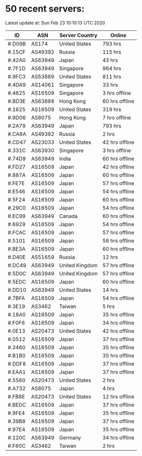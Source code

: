 # 50 recent servers:

Latest update at: Sun Feb 23 10:10:13 UTC 2020

| ID | ASN | Server Country | Online |
| -- | --- | -------------- | ------ |
| #.D09B | AS174 | United States | 793 hrs |
| #.15CF | AS49392 | Russia | 115 hrs |
| #.42A0 | AS63949 | Japan | 43 hrs |
| #.7F1D | AS63949 | Singapore | 964 hrs |
| #.9FC3 | AS53889 | United States | 811 hrs |
| #.4DA9 | AS14061 | Singapore | 33 hrs |
| #.4625 | AS16509 | Singapore | 3 hrs offline |
| #.BD3E | AS63888 | Hong Kong | 60 hrs offline |
| #.1625 | AS16509 | United States | 319 hrs |
| #.9D06 | AS8075 | Hong Kong | 7 hrs offline |
| #.2A79 | AS63949 | Japan | 793 hrs |
| #.CA8A | AS49392 | Russia | 2 hrs |
| #.CD47 | AS23033 | United States | 42 hrs offline |
| #.331C | AS63930 | Singapore | 3 hrs offline |
| #.74D9 | AS63949 | India | 60 hrs offline |
| #.FD27 | AS16509 | Japan | 42 hrs offline |
| #.887A | AS16509 | Japan | 60 hrs offline |
| #.FE7E | AS16509 | Japan | 57 hrs offline |
| #.E546 | AS16509 | Japan | 54 hrs offline |
| #.5F24 | AS16509 | Japan | 60 hrs offline |
| #.29C0 | AS16509 | Japan | 54 hrs offline |
| #.EC99 | AS63949 | Canada | 60 hrs offline |
| #.6929 | AS16509 | Japan | 54 hrs offline |
| #.FCAC | AS16509 | Japan | 57 hrs offline |
| #.5101 | AS16509 | Japan | 58 hrs offline |
| #.BE3A | AS16509 | Japan | 60 hrs offline |
| #.D40E | AS51659 | Russia | 12 hrs |
| #.DC49 | AS63949 | United Kingdom | 57 hrs offline |
| #.5D0C | AS63949 | United Kingdom | 57 hrs offline |
| #.5EDC | AS16509 | Japan | 60 hrs offline |
| #.DD10 | AS63949 | United States | 14 hrs |
| #.7BFA | AS16509 | Japan | 54 hrs offline |
| #.3E19 | AS3462 | Taiwan | 5 hrs |
| #.18A0 | AS16509 | Japan | 35 hrs offline |
| #.F0F6 | AS16509 | Japan | 34 hrs offline |
| #.0E13 | AS20473 | United States | 42 hrs offline |
| #.0512 | AS16509 | Japan | 37 hrs offline |
| #.3460 | AS16509 | Japan | 35 hrs offline |
| #.B1B0 | AS16509 | Japan | 35 hrs offline |
| #.DDF8 | AS16509 | Japan | 37 hrs offline |
| #.EAA1 | AS16509 | Japan | 37 hrs offline |
| #.5560 | AS20473 | United States | 2 hrs |
| #.A732 | AS8075 | Japan | 4 hrs |
| #.FB8E | AS20473 | United States | 12 hrs offline |
| #.BEDC | AS16509 | Japan | 37 hrs offline |
| #.9FE4 | AS16509 | Japan | 35 hrs offline |
| #.39B8 | AS16509 | Japan | 37 hrs offline |
| #.97E4 | AS16509 | Japan | 35 hrs offline |
| #.120C | AS63949 | Germany | 34 hrs offline |
| #.F60C | AS3462 | Taiwan | 2 hrs |


